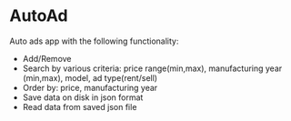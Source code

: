 # AutoAd
Auto ads app with the following functionality: 
- Add/Remove 
- Search by various criteria: price range(min,max), manufacturing year (min,max), model, ad type(rent/sell) 
- Order by: price, manufacturing year
- Save data on disk in json format 
- Read data from saved json file

